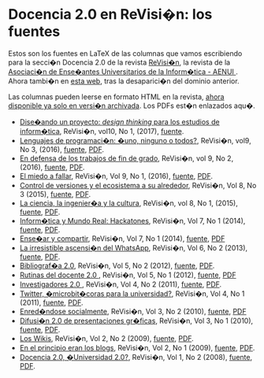 Docencia 2.0 en ReVisi�n: los fuentes
===============

Estos son los fuentes en LaTeX de las columnas que vamos escribiendo para
la secci�n Docencia 2.0 de la revista
[ReVisi�n](http://www.aenui.net/ojs/index.php?journal=revision), la revista de
la [Asociaci�n de Ense�antes Universitarios de la Inform�tica - AENUI
](http://www.aenui.net/). Ahora tambi�n en [esta
web](http://revision-docencia-20.github.io/Columnas/), tras la desaparici�n del
dominio anterior.

Las columnas pueden leerse en formato HTML en la revista, [ahora disponible ya
solo en versi�n
archivada](https://web.archive.org/web/20191215000000*/https://aenui.net). Los
PDFs est�n enlazados aqu�.
* [Dise�ando un proyecto: *design thinking* para los estudios de inform�tica](https://github.com/ReVision-Docencia-20/Columnas/releases/download/2.19/doc2_10_1.pdf), ReVisi�n, vol10, No 1, (2017), [fuente](doc2_10_1.tex).
* [Lenguajes de programaci�n: �uno, ninguno o todos?](http://www.aenui.net/ojs/index.php?journal=revision&page=article&op=view&path%5B%5D=306&path%5B%5D=467), ReVisi�n, vol9, No 3, (2016), [fuente](doc2_09_3.tex), [PDF](https://github.com/ReVision-Docencia-20/Columnas/releases/download/2.19/doc2_09_3.pdf).
* [En defensa de los trabajos de fin de grado](http://www.aenui.net/ojs/index.php?journal=revision&page=article&op=view&path%5B%5D=238&path%5B%5D=381), ReVisi�n, vol 9, No 2, (2016), [fuente](doc2.18.tex), [PDF](https://github.com/ReVision-Docencia-20/Columnas/releases/download/2.19/doc2.18.pdf).
* [El miedo a fallar](http://www.aenui.net/ojs/index.php?journal=revision&page=article&op=view&path[]=227&path[]=362), ReVisi�n, Vol 9, No 1, (2016), [fuente](Doc2.0errores.tex), [PDF](https://github.com/ReVision-Docencia-20/Columnas/releases/download/2.19/Doc2.0errores.pdf).
* [Control de versiones y el ecosistema a su alrededor](http://www.aenui.net/ojs/index.php?journal=revision&page=article&op=view&path[]=212&path[]=347), ReVisi�n, Vol 8, No 3 (2015), [fuente](doc2.16.tex), [PDF](https://github.com/ReVision-Docencia-20/Columnas/releases/download/2.19/doc2.16.pdf).
* [La ciencia, la ingenier�a y la cultura](http://www.aenui.net/ojs/index.php?journal=revision&page=article&op=view&path[]=179&path[]=284), ReVisi�n, vol 8, No 1, (2015), [fuente](doc2.15.tex), [PDF](https://github.com/ReVision-Docencia-20/Columnas/releases/download/2.19/doc2.15.pdf).
* [Inform�tica y Mundo Real: Hackatones](http://www.aenui.net/ojs/index.php?journal=revision&page=article&op=view&path[]=155&path[]=236), ReVisi�n, Vol 7, No 1 (2014), [fuente](doc2.14.tex), [PDF](https://github.com/ReVision-Docencia-20/Columnas/releases/download/2.19/doc2.14.pdf).
* [Ense�ar y compartir](http://www.aenui.net/ojs/index.php?journal=revision&page=article&op=view&path%5B%5D=138&path%5B%5D=227), ReVisi�n, Vol 7, No 1 (2014), [fuente](doc2.13.tex), [PDF](https://github.com/ReVision-Docencia-20/Columnas/releases/download/2.19/doc2.13.pdf)
* [La irresistible ascensi�n del WhatsApp](http://www.aenui.net/ojs/index.php?journal=revision&page=article&op=view&path[]=132&path[]=192), ReVisi�n, Vol 6, No 2 (2013), [fuente](doc2.12.tex), [PDF](https://github.com/ReVision-Docencia-20/Columnas/releases/download/2.19/doc2.12.pdf).
* [Bibliograf�a 2.0](http://www.aenui.net/ojs/index.php?journal=revision&page=article&op=viewArticle&path[]=108&path[]=163), ReVisi�n, Vol 5, No 2 (2012), [fuente](doc2.10.tex), [PDF](https://github.com/ReVision-Docencia-20/Columnas/releases/download/2.19/doc2.10.pdf).
* [Rutinas del docente 2.0 ](http://www.aenui.net/ojs/index.php?journal=revision&page=article&op=view&path[]=101&path[]=156), ReVisi�n, Vol 5, No 1 (2012), [fuente](doc2.9.tex), [PDF](https://github.com/ReVision-Docencia-20/Columnas/releases/download/2.19/doc2.9.pdf)
* [Investigadores 2.0 ](http://www.aenui.net/ojs/index.php?journal=revision&page=article&op=view&path[]=91&path[]=133), ReVisi�n, Vol 4, No 2 (2011), [fuente](doc2.8.tex), [PDF](https://github.com/ReVision-Docencia-20/Columnas/releases/download/2.19/doc2.8.pdf).
* [Twitter, �microbit�coras para la universidad?](http://www.aenui.net/ojs/index.php?journal=revision&page=article&op=view&path[]=83&path[]=123), ReVisi�n, Vol 4, No 1 (2011),  [fuente](doc2.7.tex), [PDF](https://github.com/ReVision-Docencia-20/Columnas/releases/download/2.19/doc2.7.pdf).
* [Enred�ndose socialmente](http://www.aenui.net/ojs/index.php?journal=revision&page=article&op=view&path[]=74&path[]=112), ReVisi�n, Vol 3, No 2 (2010),  [fuente](doc2.6.tex), [PDF](https://github.com/ReVision-Docencia-20/Columnas/releases/download/2.19/doc2.6.pdf)
* [Difusi�n 2.0 de presentaciones gr�ficas](http://www.aenui.net/ojs/index.php?journal=revision&page=article&op=view&path[]=65&path[]=99), ReVisi�n, Vol 3, No 1 (2010),  [fuente](doc2.5.tex), [PDF](https://github.com/ReVision-Docencia-20/Columnas/releases/download/2.19/doc2.5.pdf).
* [Los Wikis](http://www.aenui.net/ojs/index.php?journal=revision&page=article&op=view&path[]=30&path%5B%5D=64), ReVisi�n, Vol 2, No 2 (2009),  [fuente](doc2.4.tex), [PDF](https://github.com/ReVision-Docencia-20/Columnas/releases/download/2.19/doc2.4.pdf).
* [ En el principio eran los blogs](http://www.aenui.net/ojs/index.php?journal=revision&page=article&op=view&path[]=16&path[]=46), ReVisi�n, Vol 2, No 1 (2009),  [fuente](doc2.3.tex), [PDF](https://github.com/ReVision-Docencia-20/Columnas/releases/download/2.19/doc2.3.pdf).
* [Docencia 2.0, �Universidad 2.0?](http://www.aenui.net/ojs/index.php?journal=revision&page=article&op=view&path[]=9&path[]=39), ReVisi�n, Vol 1, No 2 (2008),  [fuente](doc2.2.tex), [PDF](https://github.com/ReVision-Docencia-20/Columnas/releases/download/2.19/doc2.2.pdf).
